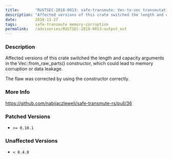 ```yaml
---
title:       "RUSTSEC-2018-0013: safe-transmute: Vec-to-vec transmutations could lead to heap overflow/corruption"
description: "Affected versions of this crate switched the length and capacity arguments in the Vecfromrawparts constructor, which could lead to memory corruption or data leakage. The flaw was corrected by using the constructor correctly."
date:        2018-11-27
tags:        safe-transmute memory-corruption
permalink:   /advisories/RUSTSEC-2018-0013:output_ext
---
```


### Description

Affected versions of this crate switched the length and capacity arguments in the Vec::from_raw_parts() constructor,
which could lead to memory corruption or data leakage.

The flaw was corrected by using the constructor correctly.

### More Info

<https://github.com/nabijaczleweli/safe-transmute-rs/pull/36>

### Patched Versions

- `>= 0.10.1`



### Unaffected Versions

- `< 0.4.0`
